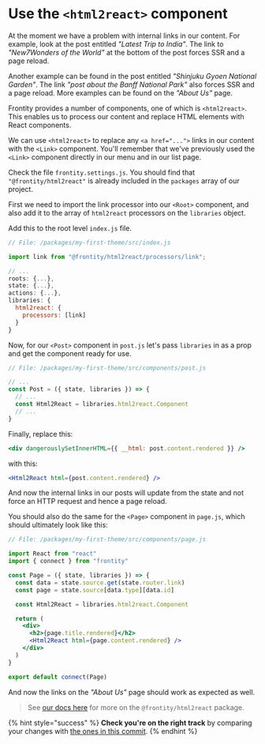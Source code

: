 # Use the `<html2react>` component

At the moment we have a problem with internal links in our content. For example, look at the post entitled _"Latest Trip to India"_. The link to _"New7Wonders of the World"_ at the bottom of the post forces SSR and a page reload.

Another example can be found in the post entitled _"Shinjuku Gyoen National Garden"_. The link _"post about the Banff National Park"_ also forces SSR and a page reload. More examples can be found on the _"About Us"_ page.

Frontity provides a number of components, one of which is `<html2react>`. This enables us to process our content and replace HTML elements with React components.

We can use `<html2react>` to replace any `<a href="...">` links in our content with the `<Link>` component. You'll remember that we've previously used the `<Link>` component directly in our menu and in our list page.

Check the file `frontity.settings.js`. You should find that `"@frontity/html2react"` is already included in the `packages` array of our project.

First we need to import the link processor into our `<Root>` component, and also add it to the array of `html2react` processors on the `libraries` object.

Add this to the root level `index.js` file.

```jsx
// File: /packages/my-first-theme/src/index.js

import link from "@frontity/html2react/processors/link";

// ...
roots: {...},
state: {...},
actions: {...},
libraries: {
  html2react: {
    processors: [link]
  }
}
```

Now, for our `<Post>` component in `post.js` let's pass `libraries` in as a prop and get the component ready for use.

```jsx
// File: /packages/my-first-theme/src/components/post.js

// ...
const Post = ({ state, libraries }) => {
  // ...
  const Html2React = libraries.html2react.Component
  // ...
}
```

Finally, replace this:

```jsx
<div dangerouslySetInnerHTML={{ __html: post.content.rendered }} />
```

with this:

```jsx
<Html2React html={post.content.rendered} />
```

And now the internal links in our posts will update from the state and not force an HTTP request and hence a page reload.

You should also do the same for the `<Page>` component in `page.js`, which should ultimately look like this:

```jsx
// File: /packages/my-first-theme/src/components/page.js

import React from "react"
import { connect } from "frontity"

const Page = ({ state, libraries }) => {
  const data = state.source.get(state.router.link)
  const page = state.source[data.type][data.id]

  const Html2React = libraries.html2react.Component

  return (
    <div>
      <h2>{page.title.rendered}</h2>
      <Html2React html={page.content.rendered} />
    </div>
  )
}

export default connect(Page)
```

And now the links on the _"About Us"_ page should work as expected as well.

> See [our docs here](https://docs.frontity.org/api-reference-1/frontity-html2react) for more on the `@frontity/html2react` package.

{% hint style="success" %}
**Check you're on the right track** by comparing your changes with [the ones in this commit](https://github.com/frontity-demos/tutorial-hello-frontity/commit/fb79e891113b879fe154d42c9f1fdb39270fa0f3).
{% endhint %}
